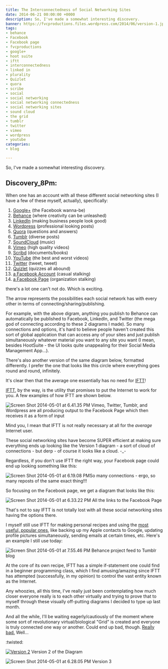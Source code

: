 ```yaml
---
title: The Interconnectedness of Social Networking Sites
date: 2014-06-21 00:00:00 +0000
description: So, I've made a somewhat interesting discovery.
banner: https://fvcproductions.files.wordpress.com/2014/06/version-1.jpg?w=1024&h=435&crop=1
tags:
- behance
- Facebook
- Facebook page
- fvcproductions
- google+
- hoot suite
- iftt
- interconnectedness
- linked in
- plurality
- Quizlet
- quora
- scribe
- social
- social networking
- social networking connectedness
- social networking sites
- sound cloud
- the grid
- tumblr
- twitter
- vimeo
- wordpress
- youtube
categories:
- blog

---
```

So, I've made a somewhat interesting discovery.

## Discovery_8Pm:

When one has an account with all these different social networking sites (I have a few of these myself, actually), specifically:

1. [Google+](//www.google.com/+/learnmore/) (the Facebook wanna-be)
2. [Behance](//www.behance.net) (where creativity can be unleashed)
3. [LinkedIn](//www.linkedin.com) (making business people look good)
4. [Wordpress](//www.wordpress.com) (professional looking posts)
5. [Quora](//www.quora.com) (questions and answers)
6. [Tumblr](//www.tumblr.com) (diverse posts)
7. [SoundCloud](//www.soundcloud.com) (music)
8. [Vimeo](//www.vimeo.com) (high quality videos)
9. [Scribd](//www.scribd.com) (documents/books)
10. [YouTube](//www.youtube.com) (the best and worst videos)
11. [Twitter](//www.twitter.com) (tweet, tweet)
12. [Quizlet](//www.quizlet.com) (quizzes all abound)
13. [a Facebook Account](//www.facebook.com) (casual stalking)
14. [a Facebook Page](//www.facebook.com/help/174987089221178 "What is a Facebook Page?") (organization stalking)

there's a lot one can't not do. Which is exciting.

The arrow represents the possibilities each social network has with every other in terms of connecting/sharing/publishing.

For example, with the above digram, anything you publish to Behance can automatically be published to Facebook, LinkedIn, and Twitter (the mega god of connecting according to these 2 diagrams I made). So many connections and options, it's hard to believe people haven't created this sort of global application that can access any of your sites and just publish simultaneously whatever material you want to any site you want (I mean, besides HootSuite - the UI looks quite unappealing for their Social Media Management App...).

There's also another version of the same diagram below, formatted differently. I prefer the one that looks like this circle where everything goes round and round, infinitely.

It's clear then that the average one essentially has no need for [IFTT](//ifttt.com)!

[IFTT](//ifttt.com), by the way, is the utility that promises to put the Internet to work for you. A few examples of how IFTT are shown below.

![Screen
Shot 2014-05-01 at 6.41.35
PM](//fvcproductions.files.wordpress.com/2014/06/screen-shot-2014-05-01-at-6-41-35-pm.png) Vimeo, Twitter, Tumblr, and Wordpress are all producing output to the Facebook Page which then receives it as a form of input

Mind you, I mean that IFTT is not really necessary at all for the _average_ Internet user.

These social networking sites have become SUPER efficient at making sure everything ends up looking like the Version 1 diagram - a sort of cloud of connections - but derp - of course it looks like a cloud. -_-

Regardless, if you don't use IFTT the right way, your Facebook page could end up looking something like this:

![Screen
Shot 2014-05-01 at 6.19.08
PM](//fvcproductions.files.wordpress.com/2014/06/screen-shot-2014-05-01-at-6-19-08-pm.png)So many connections - ergo, so many reposts of the same exact thing!!!

So focusing on the Facebook page, we get a diagram that looks like this:

![Screen
Shot 2014-05-01 at 6.33.22
PM](//fvcproductions.files.wordpress.com/2014/06/screen-shot-2014-05-01-at-6-33-22-pm.png) All the links to the Facebook Page

That's not to say IFTT is not totally lost with all these social networking sites having the options there.

I myself still use IFTT for making personal recipes and using the [most useful, popular ones](//ifttt.com/recipes#popular), like backing up my Apple contacts to Google, updating profile pictures simultaneously, sending emails at certain times, etc. Here's an example I still use today:

![Screen
Shot 2014-05-01 at 7.55.46
PM](//fvcproductions.files.wordpress.com/2014/06/screen-shot-2014-05-01-at-7-55-46-pm.png) Behance project feed to Tumblr blog

At the core of its own recipe, IFTT has a simple if-statement one could find in a beginner programming class, which I find amusing/amazing since IFTT has attempted (successfully, in my opinion) to control the vast entity known as the Internet.

Any whoozies, all this time, I've really just been contemplating how much closer everyone really is to each other virtually and trying to prove that to myself through these visually off-putting diagrams I decided to type up last month.

And all the while, I'll be waiting eagerly/cautiously of the moment where some sort of revolutionary virtual/biological "Grid" is created and everyone is truly connected one way or another. Could end up bad, though. [Really bad.](//www.youtube.com/watch?v=IzryBRPwsog "Plurality.") Well...

:twisted:

[![Version
2](//fvcproductions.files.wordpress.com/2014/06/version-2.jpg?w=696)](//fvcproductions.files.wordpress.com/2014/06/version-2.jpg) Version 2 of the Diagram

![Screen
Shot 2014-05-01 at 6.28.05
PM](//fvcproductions.files.wordpress.com/2014/06/screen-shot-2014-05-01-at-6-28-05-pm.png) Version 3
